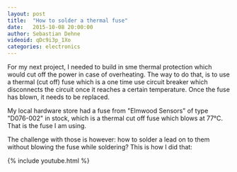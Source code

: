 ```yaml
---
layout: post
title:  "How to solder a thermal fuse"
date:   2015-10-08 20:00:00
author: Sebastian Dehne
videoid: qDc9i3p_1Xo
categories: electronics
---
```


For my next project, I needed to build in sme thermal protection which would cut off the power in case of overheating. The
  way to do that, is to use a thermal (cut off) fuse which is a one time use circuit breaker which disconnects the circuit 
  once it reaches a certain temperature. Once the fuse has blown, it needs to be replaced.  

My local hardware store had a fuse from "Elmwood Sensors" of type "D076-002" in stock, which is a thermal cut off fuse 
which blows at 77°C. That is the fuse I am using. 

The challenge with those is however: how to solder a lead on to them without blowing the fuse while soldering? This is how I did that:
 
{% include youtube.html %}